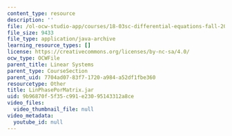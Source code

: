 ```yaml
---
content_type: resource
description: ''
file: /ol-ocw-studio-app/courses/18-03sc-differential-equations-fall-2011/9b96870f5f35c991e23095143312a8ce_LinPhasePorMatrix.jar
file_size: 9433
file_type: application/java-archive
learning_resource_types: []
license: https://creativecommons.org/licenses/by-nc-sa/4.0/
ocw_type: OCWFile
parent_title: Linear Systems
parent_type: CourseSection
parent_uid: 7704ad07-83f7-1720-a984-a52df1fbe360
resourcetype: Other
title: LinPhasePorMatrix.jar
uid: 9b96870f-5f35-c991-e230-95143312a8ce
video_files:
  video_thumbnail_file: null
video_metadata:
  youtube_id: null
---
```

